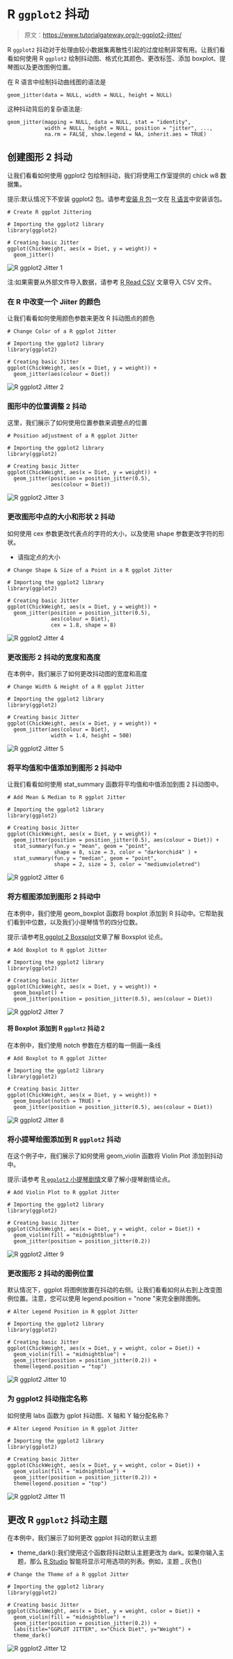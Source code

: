 # R `ggplot2` 抖动

> 原文：<https://www.tutorialgateway.org/r-ggplot2-jitter/>

R `ggplot2` 抖动对于处理由较小数据集离散性引起的过度绘制非常有用。让我们看看如何使用 R `ggplot2` 绘制抖动图、格式化其颜色、更改标签、添加 boxplot、提琴图以及更改图例位置。

在 R 语言中绘制抖动曲线图的语法是

```
geom_jitter(data = NULL, width = NULL, height = NULL)
```

这种抖动背后的复杂语法是:

```
geom_jitter(mapping = NULL, data = NULL, stat = "identity",
            width = NULL, height = NULL, position = "jitter", ...,
            na.rm = FALSE, show.legend = NA, inherit.aes = TRUE)
```

## 创建图形 2 抖动

让我们看看如何使用 ggplot2 包绘制抖动，我们将使用工作室提供的 chick w8 数据集。

提示:默认情况下不安装 ggplot2 包。请参考[安装 R 包](https://www.tutorialgateway.org/install-r-packages/)一文在 [R 语言](https://www.tutorialgateway.org/r-programming/)中安装该包。

```
# Create R ggplot Jittering

# Importing the ggplot2 library
library(ggplot2)

# Creating basic Jitter
ggplot(ChickWeight, aes(x = Diet, y = weight)) + 
  geom_jitter()
```

![R `ggplot2` Jitter 1](img/24940b39213d0170e207a66a4eeae310.png)

注:如果需要从外部文件导入数据，请参考 [R Read CSV](https://www.tutorialgateway.org/r-read-csv-function/) 文章导入 CSV 文件。

### 在 R 中改变一个 Jiiter 的颜色

让我们看看如何使用颜色参数来更改 R 抖动图点的颜色

```
# Change Color of a R ggplot Jitter

# Importing the ggplot2 library
library(ggplot2)

# Creating basic Jitter
ggplot(ChickWeight, aes(x = Diet, y = weight)) + 
  geom_jitter(aes(colour = Diet))
```

![R `ggplot2` Jitter 2](img/5a33068b23e06bed1adf6f121466c65a.png)

### 图形中的位置调整 2 抖动

这里，我们展示了如何使用位置参数来调整点的位置

```
# Position adjustment of a R ggplot Jitter

# Importing the ggplot2 library
library(ggplot2)

# Creating basic Jitter
ggplot(ChickWeight, aes(x = Diet, y = weight)) + 
  geom_jitter(position = position_jitter(0.5), 
              aes(colour = Diet))
```

![R `ggplot2` Jitter 3](img/aa9625596285e357a409874dc6b4f29a.png)

### 更改图形中点的大小和形状 2 抖动

如何使用 cex 参数更改代表点的字符的大小，以及使用 shape 参数更改字符的形状。

*   请指定点的大小

```
# Change Shape & Size of a Point in a R ggplot Jitter

# Importing the ggplot2 library
library(ggplot2)

# Creating basic Jitter
ggplot(ChickWeight, aes(x = Diet, y = weight)) + 
  geom_jitter(position = position_jitter(0.5), 
              aes(colour = Diet),
              cex = 1.8, shape = 8)
```

![R `ggplot2` Jitter 4](img/a6630df0128801cca86adbf1d42b92db.png)

### 更改图形 2 抖动的宽度和高度

在本例中，我们展示了如何更改抖动图的宽度和高度

```
# Change Width & Height of a R ggplot Jitter

# Importing the ggplot2 library
library(ggplot2)

# Creating basic Jitter
ggplot(ChickWeight, aes(x = Diet, y = weight)) + 
  geom_jitter(aes(colour = Diet),
              width = 1.4, height = 500)
```

![R `ggplot2` Jitter 5](img/3211e8aabe73278325875b360889391a.png)

### 将平均值和中值添加到图形 2 抖动中

让我们看看如何使用 stat_summary 函数将平均值和中值添加到图 2 抖动图中。

```
# Add Mean & Median to R ggplot Jitter

# Importing the ggplot2 library
library(ggplot2)

# Creating basic Jitter
ggplot(ChickWeight, aes(x = Diet, y = weight)) + 
  geom_jitter(position = position_jitter(0.5), aes(colour = Diet)) +
  stat_summary(fun.y = "mean", geom = "point", 
               shape = 8, size = 3, color = "darkorchid4" ) +
  stat_summary(fun.y = "median", geom = "point", 
               shape = 2, size = 3, color = "mediumvioletred")
```

![R `ggplot2` Jitter 6](img/aff79b100a2cca982ac8777cb48faa77.png)

### 将方框图添加到图形 2 抖动中

在本例中，我们使用 geom_boxplot 函数将 boxplot 添加到 R 抖动中。它帮助我们看到中位数，以及我们小提琴情节的四分位数。

提示:请参考[R ggplot 2 Boxsplot](https://www.tutorialgateway.org/r-ggplot2-boxplot/)文章了解 Boxsplot 论点。

```
# Add Boxplot to R ggplot Jitter

# Importing the ggplot2 library
library(ggplot2)

# Creating basic Jitter
ggplot(ChickWeight, aes(x = Diet, y = weight)) + 
  geom_boxplot() +
  geom_jitter(position = position_jitter(0.5), aes(colour = Diet))
```

![R `ggplot2` Jitter 7](img/752d37a1d606569064d081d558399a3b.png)

#### 将 Boxplot 添加到 R `ggplot2` 抖动 2

在本例中，我们使用 notch 参数在方框的每一侧画一条线

```
# Add Boxplot to R ggplot Jitter

# Importing the ggplot2 library
library(ggplot2)

# Creating basic Jitter
ggplot(ChickWeight, aes(x = Diet, y = weight)) + 
  geom_boxplot(notch = TRUE) +
  geom_jitter(position = position_jitter(0.5), aes(colour = Diet))
```

![R `ggplot2` Jitter 8](img/d68fcb93e1f6c023be99dece787454bd.png)

### 将小提琴绘图添加到 R `ggplot2` 抖动

在这个例子中，我们展示了如何使用 geom_violin 函数将 Violin Plot 添加到抖动中。

提示:请参考 [R `ggplot2` 小提琴剧情](https://www.tutorialgateway.org/r-ggplot2-violin-plot/)文章了解小提琴剧情论点。

```
# Add Violin Plot to R ggplot Jitter

# Importing the ggplot2 library
library(ggplot2)

# Creating basic Jitter
ggplot(ChickWeight, aes(x = Diet, y = weight, color = Diet)) + 
  geom_violin(fill = "midnightblue") +
  geom_jitter(position = position_jitter(0.2)) 
```

![R `ggplot2` Jitter 9](img/871e59d0cc8b0795e12f3155085c362b.png)

### 更改图形 2 抖动的图例位置

默认情况下，ggplot 将图例放置在抖动的右侧。让我们看看如何从右到上改变图例位置。注意，您可以使用 legend.position = "none "来完全删除图例。

```
# Alter Legend Position in R ggplot Jitter

# Importing the ggplot2 library
library(ggplot2)

# Creating basic Jitter
ggplot(ChickWeight, aes(x = Diet, y = weight, color = Diet)) + 
  geom_violin(fill = "midnightblue") +
  geom_jitter(position = position_jitter(0.2)) +
  theme(legend.position = "top")

```

![R `ggplot2` Jitter 10](img/5768551c14c534d15acb817a738750c6.png)

### 为 ggplot2 抖动指定名称

如何使用 labs 函数为 gplot 抖动图、X 轴和 Y 轴分配名称？

```
# Alter Legend Position in R ggplot Jitter

# Importing the ggplot2 library
library(ggplot2)

# Creating basic Jitter
ggplot(ChickWeight, aes(x = Diet, y = weight, color = Diet)) + 
  geom_violin(fill = "midnightblue") +
  geom_jitter(position = position_jitter(0.2)) +
  theme(legend.position = "top")
```

![R `ggplot2` Jitter 11](img/4b1c9c1976045efa99da1543a5e27a48.png)

## 更改 R `ggplot2` 抖动主题

在本例中，我们展示了如何更改 ggplot 抖动的默认主题

*   theme_dark():我们使用这个函数将抖动默认主题更改为 dark。如果你输入主题，那么 [R Studio](https://www.tutorialgateway.org/download-r-studio-and-install/) 智能将显示可用选项的列表。例如，主题 _ 灰色()

```
# Change the Theme of a R ggplot Jitter

# Importing the ggplot2 library
library(ggplot2)

# Creating basic Jitter
ggplot(ChickWeight, aes(x = Diet, y = weight, color = Diet)) + 
  geom_violin(fill = "midnightblue") +
  geom_jitter(position = position_jitter(0.2)) +
  labs(title="GGPLOT JITTER", x="Chick Diet", y="Weight") +
  theme_dark()
```

![R `ggplot2` Jitter 12](img/61ce48424d1286ed05de5d79843c2098.png)